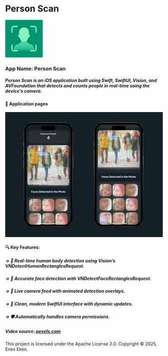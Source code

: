 # Person Scan

<img src="https://github.com/eneseken95/PersonScan/blob/main/Person%20Scan/Person%20Scan/Assets.xcassets/AppIcon.appiconset/1024.png" alt="Logo" width="120" height="120" />

### App Name: Person Scan
##### Person Scan is an iOS application built using Swift, SwiftUI, Vision, and AVFoundation that detects and counts people in real-time using the device’s camera.

#### 📱 Application pages
<img src="https://github.com/eneseken95/PersonScan/blob/main/Screenshots.png" alt="Screenshoots" width="520" height="400" />

#### 🔍 Key Features:
##### -> 🧍 Real-time human body detection using Vision’s VNDetectHumanRectanglesRequest.
##### -> 🙂 Accurate face detection with VNDetectFaceRectanglesRequest.
##### -> 🎥 Live camera feed with animated detection overlays.
##### -> 🧊 Clean, modern SwiftUI interface with dynamic updates.
##### -> 🛡️ Automatically handles camera permissions.

##### Video source: <a href="https://www.pexels.com">pexels.com</a>
This project is licensed under the Apache License 2.0. Copyright © 2025, Enes Eken.
